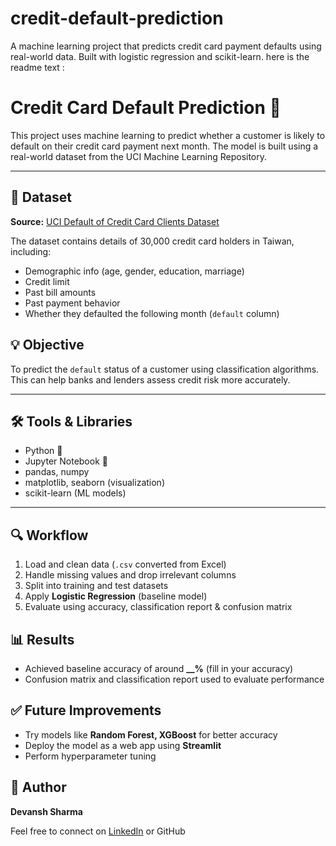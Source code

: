 # credit-default-prediction
A machine learning project that predicts credit card payment defaults using real-world data. Built with logistic regression and scikit-learn.
here is the readme text : 
# Credit Card Default Prediction 🚀

This project uses machine learning to predict whether a customer is likely to default on their credit card payment next month. The model is built using a real-world dataset from the UCI Machine Learning Repository.

---

## 📁 Dataset

**Source:** [UCI Default of Credit Card Clients Dataset](https://archive.ics.uci.edu/dataset/350/default+of+credit+card+clients)

The dataset contains details of 30,000 credit card holders in Taiwan, including:

- Demographic info (age, gender, education, marriage)
- Credit limit
- Past bill amounts
- Past payment behavior
- Whether they defaulted the following month (`default` column)


## 💡 Objective

To predict the `default` status of a customer using classification algorithms.  
This can help banks and lenders assess credit risk more accurately.

---

## 🛠️ Tools & Libraries

- Python 🐍
- Jupyter Notebook 📓
- pandas, numpy
- matplotlib, seaborn (visualization)
- scikit-learn (ML models)

---

## 🔍 Workflow

1. Load and clean data (`.csv` converted from Excel)
2. Handle missing values and drop irrelevant columns
3. Split into training and test datasets
4. Apply **Logistic Regression** (baseline model)
5. Evaluate using accuracy, classification report & confusion matrix


## 📊 Results

- Achieved baseline accuracy of around **__%** (fill in your accuracy)
- Confusion matrix and classification report used to evaluate performance


## ✅ Future Improvements

- Try models like **Random Forest, XGBoost** for better accuracy
- Deploy the model as a web app using **Streamlit**
- Perform hyperparameter tuning



## 🧠 Author

**Devansh Sharma**  

Feel free to connect on [LinkedIn](https://www.linkedin.com/in/devanshsharma28/) or GitHub



